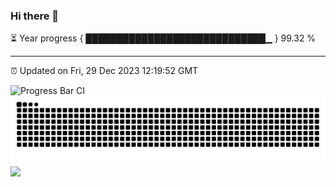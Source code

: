 ### Hi there 👋

⏳ Year progress { █████████████████████████████▁ } 99.32 %

---

⏰ Updated on Fri, 29 Dec 2023 12:19:52 GMT

![Progress Bar CI](https://github.com/liununu/liununu/workflows/Progress%20Bar%20CI/badge.svg)![](https://raw.githubusercontent.com/L1cardo/L1cardo/main/assets/github-contribution-grid-snake.svg)![](https://raw.githubusercontent.com/seesaws/seesaws/main/assets/github-contribution-grid-snake.svg)
